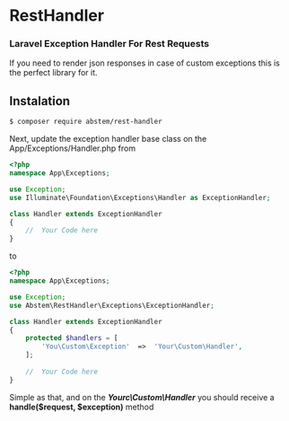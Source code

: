 # RestHandler 

### Laravel Exception Handler For Rest Requests

If you need to render json responses in case of custom exceptions this is the perfect library for it.

## Instalation

```bash
$ composer require abstem/rest-handler
```

Next, update the exception handler base class on the App/Exceptions/Handler.php from

```php
<?php
namespace App\Exceptions;

use Exception;
use Illuminate\Foundation\Exceptions\Handler as ExceptionHandler;

class Handler extends ExceptionHandler
{
    //  Your Code here
}
```

to

```php
<?php
namespace App\Exceptions;

use Exception;
use Abstem\RestHandler\Exceptions\ExceptionHandler;

class Handler extends ExceptionHandler
{
    protected $handlers = [
        'You\Custom\Exception'  =>  'Your\Custom\Handler',    
    ];
    
    //  Your Code here
}
```

Simple as that, and on the *__Yourc\Custom\Handler__* you should receive a __handle($request, $exception)__ method